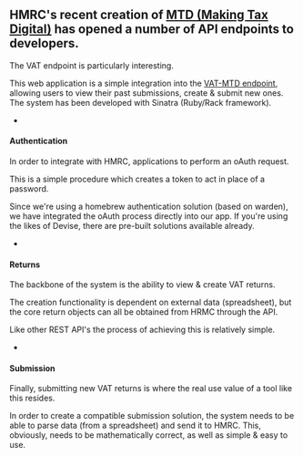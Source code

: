 ## HMRC's recent creation of [MTD (Making Tax Digital)](https://www.gov.uk/guidance/making-tax-digital-for-vat) has opened a number of API endpoints to developers.

The VAT endpoint is particularly interesting.

This web application is a simple integration into the [VAT-MTD endpoint](https://developer.service.hmrc.gov.uk/api-documentation/docs/api/service/vat-api/1.0#endpoints), allowing users to view their past submissions, create & submit new ones. The system has been developed with Sinatra (Ruby/Rack framework).

-

#### Authentication

In order to integrate with HMRC, applications to perform an oAuth request.

This is a simple procedure which creates a token to act in place of a password.

Since we're using a homebrew authentication solution (based on warden), we have integrated the oAuth process directly into our app. If you're using the likes of Devise, there are pre-built solutions available already.

-

#### Returns

The backbone of the system is the ability to view & create VAT returns.

The creation functionality is dependent on external data (spreadsheet), but the core return objects can all be obtained from HRMC through the API.

Like other REST API's the process of achieving this is relatively simple.

-

#### Submission

Finally, submitting new VAT returns is where the real use value of a tool like this resides.

In order to create a compatible submission solution, the system needs to be able to parse data (from a spreadsheet) and send it to HMRC. This, obviously, needs to be mathematically correct, as well as simple & easy to use.
